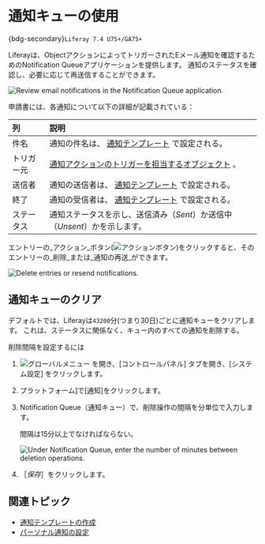 # 通知キューの使用

{bdg-secondary}`Liferay 7.4 U75+/GA75+`

Liferayは、ObjectアクションによってトリガーされたEメール通知を確認するためのNotification Queueアプリケーションを提供します。 通知のステータスを確認し、必要に応じて再送信することができます。

![Review email notifications in the Notification Queue application.](./using-the-notification-queue/images/01.png)

申請書には、各通知について以下の詳細が記載されている：

| 列     | 説明                                                                                                                                                               |
| :---- | :--------------------------------------------------------------------------------------------------------------------------------------------------------------- |
| 件名    | 通知の件名は、 [通知テンプレート](./creating-notification-templates.md) で設定される。                                                                                       |
| トリガー元 | [通知アクションのトリガーを担当するオブジェクト](../../building-applications/objects/creating-and-managing-objects/actions/defining-object-actions.md#notification-actions) 。 |
| 送信者   | 通知の送信者は、 [通知テンプレート](./creating-notification-templates.md) で設定される。                                                                                      |
| 終了    | 通知の受信者は、 [通知テンプレート](./creating-notification-templates.md) で設定される。                                                                                      |
| ステータス | 通知ステータスを示し、送信済み（_Sent_）か送信中（_Unsent_）かを示します。                                                                                                                     |

エントリーの_アクション_ボタン(![アクションボタン](../../images/icon-actions.png))をクリックすると、そのエントリーの_削除_または_通知の再送_ができます。

![Delete entries or resend notifications.](./using-the-notification-queue/images/02.png)

## 通知キューのクリア

デフォルトでは、Liferayは`43200`分(つまり30日)ごとに通知キューをクリアします。 これは、ステータスに関係なく、キュー内のすべての通知を削除する。

削除間隔を設定するには

1. ![グローバルメニュー](../../images/icon-applications-menu.png) を開き、[コントロールパネル] タブを開き、[システム設定] をクリックします。

1. プラットフォーム]で[通知]をクリックします。

1. Notification Queue（通知キュー）で、削除操作の間隔を分単位で入力します。

   間隔は15分以上でなければならない。

   ![Under Notification Queue, enter the number of minutes between deletion operations.](./using-the-notification-queue/images/03.png)

1. ［_保存_］をクリックします。

## 関連トピック

* [通知テンプレートの作成](./creating-notification-templates.md)
* [パーソナル通知の設定](./configuring-personal-notifications.md)
